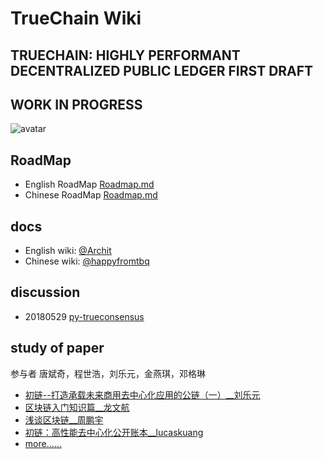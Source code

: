 # TrueChain Wiki

## TRUECHAIN: HIGHLY PERFORMANT DECENTRALIZED PUBLIC LEDGER FIRST DRAFT
## WORK IN PROGRESS
![avatar](https://github.com/truechain/wiki/blob/master/img/architecture.jpg)

## RoadMap
* English RoadMap [Roadmap.md](https://github.com/truechain/wiki/blob/master/roadmap-en/roadmap.md) 
* Chinese RoadMap [Roadmap.md](https://github.com/truechain/wiki/blob/master/roadmap-cn/roadmap.md) 

## docs
* English wiki: [@Archit](https://github.com/truechain/wiki/blob/master/docs-en/index.rst)
* Chinese wiki: [@happyfromtbq](https://github.com/truechain/wiki/blob/master/docs-cn/index.rst)

## discussion 
* 20180529 [py-trueconsensus](https://github.com/truechain/wiki/blob/master/discussion/20180529.md)

## study of paper 
参与者 唐斌奇，程世浩，刘乐元，金燕琪，邓格琳
* [初链--打造承载未来商用去中心化应用的公链（一）__刘乐元](https://github.com/truechain/wiki/tree/master/paper/Truechain_thoughts_liuleyuan.md)
* [区块链入门知识篇__龙文航](https://github.com/truechain/wiki/tree/master/paper/Truechain_thoughts_long.md)
* [浅谈区块链__周鹏宇](https://github.com/truechain/wiki/tree/master/paper/Truechain_thoughts_zhou.md)
* [初链：高性能去中心化公开账本__lucaskuang](https://github.com/truechain/wiki/tree/master/paper/Truechain_thoughts_lucaskuang.md)
* [more……](https://github.com/truechain/wiki/tree/master/paper/README.md)